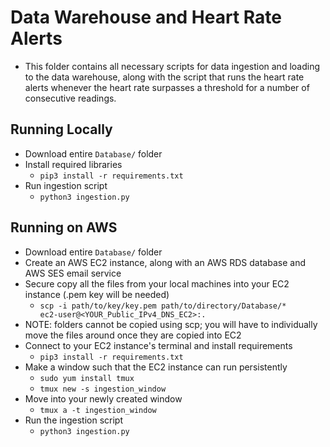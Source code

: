 # Data Warehouse and Heart Rate Alerts
- This folder contains all necessary scripts for data ingestion and loading to the data warehouse, along with the script that runs the heart rate alerts whenever the heart rate surpasses a threshold for a number of consecutive readings.
## Running Locally
- Download entire <code>Database/</code> folder
- Install required libraries
  - <code>pip3 install -r requirements.txt</code>
- Run ingestion script
  - <code>python3 ingestion.py</code>
## Running on AWS
- Download entire <code>Database/</code> folder
- Create an AWS EC2 instance, along with an AWS RDS database and AWS SES email service
- Secure copy all the files from your local machines into your EC2 instance (.pem key will be needed)
  - <code>scp -i path/to/key/key.pem path/to/directory/Database/* ec2-user@<YOUR_Public_IPv4_DNS_EC2>:.</code>
- NOTE: folders cannot be copied using scp; you will have to individually move the files around once they are copied into EC2
- Connect to your EC2 instance's terminal and install requirements
  - <code>pip3 install -r requirements.txt</code>
- Make a window such that the EC2 instance can run persistently
  - <code>sudo yum install tmux</code>
  - <code>tmux new -s ingestion_window</code>
- Move into your newly created window
  - <code>tmux a -t ingestion_window</code>
- Run the ingestion script
  - <code>python3 ingestion.py</code>
